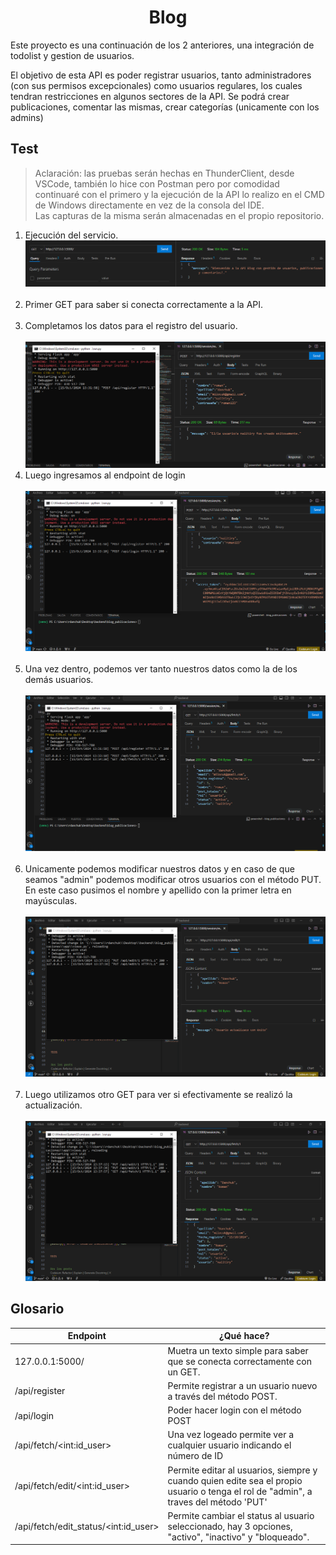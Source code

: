 <h1 align="center">Blog</h1>
<p>Este proyecto es una continuación de los 2 anteriores, una integración de todolist y gestion de usuarios.<br>

El objetivo de esta API es poder registrar usuarios, tanto administradores (con sus permisos excepcionales) como usuarios regulares, los cuales tendran restricciones en algunos sectores de la API. Se podrá crear publicaciones, comentar las mismas, crear categorías (unicamente con los admins)
</p>

## Test

> Aclaración: las pruebas serán hechas en ThunderClient, desde VSCode, también lo hice con Postman pero por comodidad continuaré con el primero y la ejecución de la API lo realizo en el CMD de Windows directamente en vez de la consola del IDE.<br> Las capturas de la misma serán almacenadas en el propio repositorio.
<ol>
  <li>Ejecución del servicio.</li>
  <img src="./img/Captura00.PNG"><br><br>
  <li>Primer GET para saber si conecta correctamente a la API.</li><br>
  <li>Completamos los datos para el registro del usuario.</li><br>
  <img src="./img/Captura1.PNG">
  <li>Luego ingresamos al endpoint de login</li><br>
  <img src="./img/Captura2.PNG"><br><br>
  <li>Una vez dentro, podemos ver tanto nuestros datos como la de los demás usuarios.</li><br>
  <img src="./img/Captura3.PNG"><br><br>
  <li>Unicamente podemos modificar nuestros datos y en caso de que seamos "admin" podemos modificar otros usuarios con el método PUT. En este caso pusimos el nombre y apellido con la primer letra en mayúsculas.</li><br>
  <img src="./img/Captura4.PNG"><br><br>
  <li>Luego utilizamos otro GET para ver si efectivamente se realizó la actualización.</li><br>
  <img src="./img/Captura5.PNG">
  
</ol>

## Glosario

<table>
  <thead>
    <th>Endpoint</th>
    <th>¿Qué hace?</th>
  </thead>
  <tbody>
    <tr>
      <td>127.0.0.1:5000/</td>
      <td>Muetra un texto simple para saber que se conecta correctamente con un GET.
      </td>
    </tr>
    <tr>
      <td>/api/register</td>
      <td>Permite registrar a un usuario nuevo a través del método POST.</td>
    </tr>
    <tr>
      <td>/api/login</td>
      <td>Poder hacer login con el método POST</td>
    </tr>
    <tr>
      <td>
        /api/fetch/&lt;int:id_user&gt
      </td>
      <td>Una vez logeado permite ver a cualquier usuario indicando el número de ID</td>
    </tr>
        </tr>
        <tr>
      <td>/api/fetch/edit/&lt;int:id_user&gt;</td>
      <td>Permite editar al usuarios, siempre y cuando quien edite sea el propio usuario o tenga el rol de "admin", a traves del método 'PUT'</td>
    </tr>
        </tr>
    <tr>
      <td>/api/fetch/edit_status/&lt;int:id_user&gt;</td>
      <td>Permite cambiar el status al usuario seleccionado, hay 3 opciones, "activo", "inactivo" y "bloqueado".</td>
    </tr>
  </tbody>
</table>